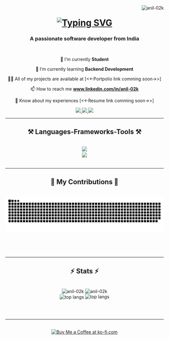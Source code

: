 <img align="right" src="https://komarev.com/ghpvc/?username=anil-02k&label=Profile%20views&color=0e75b6&style=flat" alt="anil-02k" />

<h1 align="center">
 <a href="https://git.io/typing-svg"><img src="https://readme-typing-svg.herokuapp.com?font=Rightous&size=35&center=true&width=500&height=70&duration=4000&lines=Hi+There!+;I'm+Anil+Kumar+" alt="Typing SVG" /></a>
</h1>

<h3 align="center">A passionate software developer from India</h3>

<br/>

<div align="center">
 
🔭 I’m currently **Student**
 
 🌱 I’m currently learning **Backend Development**

👨‍💻 All of my projects are available at [<<-Portpolio link comming soon->>]

📫 How to reach me **www.linkedin.com/in/anil-02k**

📄 Know about my experiences [<<-Resume link comming soon->>]

 </div>
 
<div align="center"> 
  <a href="mailto:anil582905@gmail.com">
    <img src="https://img.shields.io/badge/Gmail-333333?style=for-the-badge&logo=gmail&logoColor=red" />
  </a>
  <a href="www.linkedin.com/in/anil-02k" target="_blank">
    <img src="https://img.shields.io/badge/LinkedIn-0077B5?style=for-the-badge&logo=linkedin&logoColor=white"/>
  </a>
  <a href="#" target="_blank"> 
     <img src="https://img.shields.io/badge/Portfolio-FF5722?style=for-the-badge&logo=todoist&logoColor=white"/> 
  </a>
</div>

 <hr/>
 
<h2 align="center">⚒️ Languages-Frameworks-Tools ⚒️</h2>
<br/>
<div align="center">
    <img src="https://skillicons.dev/icons?i=react,bootstrap,html,css,vscode,github,tailwind,git" /><br>
    <img src="https://skillicons.dev/icons?i=nodejs,python,javascript,typescript,express,mongodb,c,cpp,nextjs,mysql,php" />
</div>

<br/>
<hr/>

<div align="center">
  <h2>🐍 My Contributions 🐍</h2>
  <br>
  <img alt="snake eating my contributions" src="https://raw.githubusercontent.com/anil-02k/anil-02k/output/github-contribution-grid-snake.svg" />
  
  <br/><br/><br/>
</div>

<hr/>

<h2 align="center">⚡ Stats ⚡</h2>
<br>
<div align=center>
 <img width=390 src="https://github-readme-streak-stats.herokuapp.com/?user=anil-02k&" alt="anil-02k" />
  <img width=390 src="https://github-readme-stats.vercel.app/api?username=anil-02k&show_icons=true&locale=en" alt="anil-02k" />
  <br/>
 <img width=325 align="center" src="https://github-readme-stats.vercel.app/api/top-langs?username=anil-02k&&hide=HTML&langs_count=8&layout=compact&theme=react&border_radius=10&size_weight=0.5&count_weight=0.5&exclude_repo=github-readme-stats" alt="top langs" alt="anil-02k" />
 
 <img  src="https://github-readme-stats-anil-02k.vercel.app/api/top-langs/?username=anil-02k&hide=HTML&langs_count=8&layout=compact&theme=react&border_radius=10&size_weight=0.5&count_weight=0.5&exclude_repo=github-readme-stats" alt="top langs" />
</div>

<br/><br/>

<hr/>

<br/>

<div align="center">
<a href='https://ko-fi.com/V7V4RAK9C' target='_blank'><img height='64' style='border:0px;height:64px;' src='https://storage.ko-fi.com/cdn/kofi1.png?v=3' border='0' alt='Buy Me a Coffee at ko-fi.com' /></a>
</div>

<br/>
